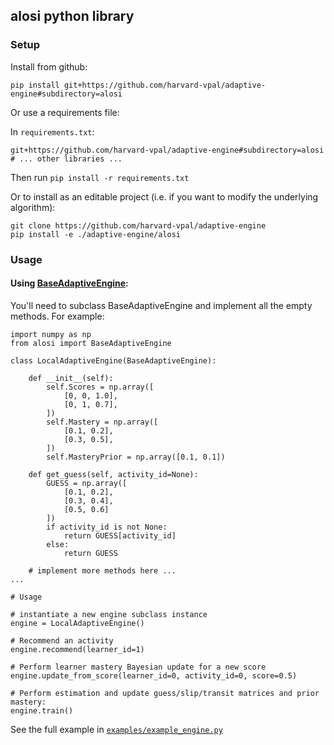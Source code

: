 ## alosi python library

### Setup

Install from github:
```
pip install git+https://github.com/harvard-vpal/adaptive-engine#subdirectory=alosi
```

Or use a requirements file:

In `requirements.txt`:
```
git+https://github.com/harvard-vpal/adaptive-engine#subdirectory=alosi
# ... other libraries ...
```
Then run `pip install -r requirements.txt`

Or to install as an editable project (i.e. if you want to modify the underlying algorithm):
```
git clone https://github.com/harvard-vpal/adaptive-engine
pip install -e ./adaptive-engine/alosi
```

 
### Usage

#### Using [BaseAdaptiveEngine](https://github.com/harvard-vpal/adaptive-engine/blob/master/alosi_engine/alosi_engine/base_engine.py):

You'll need to subclass BaseAdaptiveEngine and implement all the empty methods. For example:

```
import numpy as np
from alosi import BaseAdaptiveEngine

class LocalAdaptiveEngine(BaseAdaptiveEngine):

    def __init__(self):
        self.Scores = np.array([
            [0, 0, 1.0],
            [0, 1, 0.7],
        ])
        self.Mastery = np.array([
            [0.1, 0.2],
            [0.3, 0.5],
        ])
        self.MasteryPrior = np.array([0.1, 0.1])

    def get_guess(self, activity_id=None):
        GUESS = np.array([
            [0.1, 0.2],
            [0.3, 0.4],
            [0.5, 0.6]
        ])
        if activity_id is not None:
            return GUESS[activity_id]
        else:
            return GUESS
    
    # implement more methods here ...
...

# Usage

# instantiate a new engine subclass instance
engine = LocalAdaptiveEngine()

# Recommend an activity
engine.recommend(learner_id=1)

# Perform learner mastery Bayesian update for a new score
engine.update_from_score(learner_id=0, activity_id=0, score=0.5)

# Perform estimation and update guess/slip/transit matrices and prior mastery:
engine.train()

```
See the full example in [`examples/example_engine.py`](https://github.com/harvard-vpal/adaptive-engine/blob/master/alosi_engine/examples/example_engine.py)

